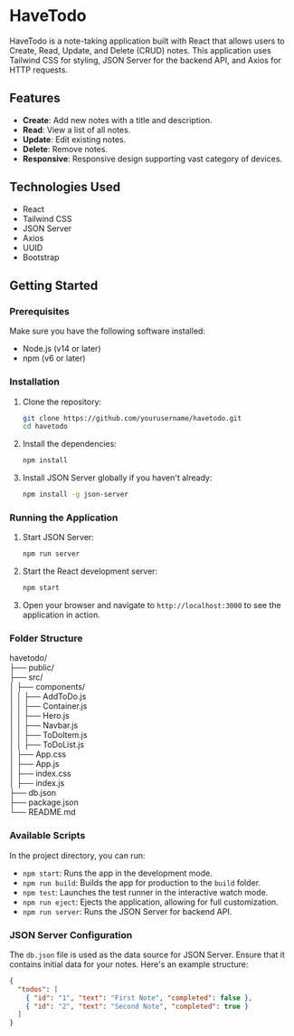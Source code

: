 # HaveTodo

HaveTodo is a note-taking application built with React that allows users to Create, Read, Update, and Delete (CRUD) notes. This application uses Tailwind CSS for styling, JSON Server for the backend API, and Axios for HTTP requests.

## Features

- **Create**: Add new notes with a title and description.
- **Read**: View a list of all notes.
- **Update**: Edit existing notes.
- **Delete**: Remove notes.
- **Responsive**: Responsive design supporting vast category of devices.

## Technologies Used

- React
- Tailwind CSS
- JSON Server
- Axios
- UUID
- Bootstrap

## Getting Started

### Prerequisites

Make sure you have the following software installed:

- Node.js (v14 or later)
- npm (v6 or later)

### Installation

1. Clone the repository:

    ```bash
    git clone https://github.com/yourusername/havetodo.git
    cd havetodo
    ```

2. Install the dependencies:

    ```bash
    npm install
    ```

3. Install JSON Server globally if you haven't already:

    ```bash
    npm install -g json-server
    ```

### Running the Application

1. Start JSON Server:

    ```bash
    npm run server
    ```

2. Start the React development server:

    ```bash
    npm start
    ```

3. Open your browser and navigate to `http://localhost:3000` to see the application in action.

### Folder Structure

havetodo/<br>
├── public/<br>
├── src/<br>
│ ├── components/<br>
│ │ ├── AddToDo.js<br>
│ │ ├── Container.js<br>
│ │ ├── Hero.js<br>
│ │ ├── Navbar.js<br>
│ │ ├── ToDoItem.js<br>
│ │ ├── ToDoList.js<br>
│ ├── App.css<br>
│ ├── App.js<br>
│ ├── index.css<br>
│ ├── index.js<br>
├── db.json<br>
├── package.json<br>
└── README.md<br>


### Available Scripts

In the project directory, you can run:

- `npm start`: Runs the app in the development mode.
- `npm run build`: Builds the app for production to the `build` folder.
- `npm test`: Launches the test runner in the interactive watch mode.
- `npm run eject`: Ejects the application, allowing for full customization.
- `npm run server`: Runs the JSON Server for backend API.

### JSON Server Configuration

The `db.json` file is used as the data source for JSON Server. Ensure that it contains initial data for your notes. Here's an example structure:

```json
{
  "todos": [
    { "id": "1", "text": "First Note", "completed": false },
    { "id": "2", "text": "Second Note", "completed": true }
  ]
}

